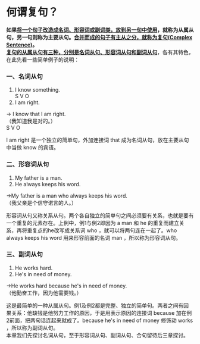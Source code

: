 # 何谓复句？

<b>如果<u>将一个句子改造成名词、形容词或副词类，放到另一句中使用</u>，就称为**从属从句**，另一句则称为**主要从句**。<u>合并而成的句子有主从之分，就称为**复句(Complex Sentence)**</u>。</b>  
<b><u>复句的从属从句有三种，分别是**名词从句**、**形容词从句**和**副词从句**</u></b>，各有其特色，在此先看一些简单例子的说明：

### 一、名词从句

>  
1. I know something.  
S V O  
2. I am right.  
>>  
→ I know that I am right.  
（我知道我是对的。）  
S V O  

I am right 是一个独立的简单句，外加连接词 that 成为名词从句，放在主要从句中当做 know 的宾语。

### 二、形容词从句

>  
1. My father is a man.  
2. He always keeps his word.  
>>  
→My father is a man who always keeps his word.  
（我父亲是个信守诺言的人。）  

形容词从句又称关系从句。两个各自独立的简单句之间必须要有关系，也就是要有一个重复的元素存在。上例中，例1与例2即因为 a man 和 he 的重复而建立关系，再将重复点的he改写成关系词 who ，就可以将两句连在一起了。who always keeps his word 用来形容前面的名词 man ，所以称为形容词从句。

### 三、副词从句

>  
1. He works hard.  
2. He's in need of money.  
>>  
→He works hard because he's in need of money.  
（他勤奋工作，因为他需要钱。）  

这是最简单的一种从属从句。例1及例2都是完整、独立的简单句。两者之间有因果关系：他缺钱是他努力工作的原因，于是用表示原因的连接词 because 加在例2前面，把两句话连起来就成了。because he's in need of money 修饰动 works ，所以称为副词从句。  
本章我们先探讨名词从句，至于形容词从句、副词从句、合句留待后三章探讨。